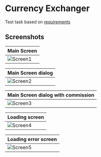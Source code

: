 # Currency Exchanger

Test task based on [requirements](https://gist.github.com/PayseraGithub/fbee2c2398c7e464174d149833e1f7eb)

## Screenshots

| Main Screen                          |
|--------------------------------------|
| ![Screen1](screenshots/screen1.png)  |

| Main Screen dialog                  |
|-------------------------------------|
| ![Screen2](screenshots/screen2.png) |

| Main Screen dialog with commission  |
|-------------------------------------|
| ![Screen3](screenshots/screen3.png) |

| Loading screen                      |
|-------------------------------------|
| ![Screen4](screenshots/screen4.png) |

| Loading error screen                |
|-------------------------------------|
| ![Screen5](screenshots/screen5.png) |